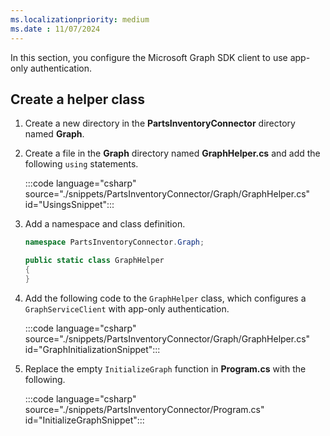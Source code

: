 ```yaml
---
ms.localizationpriority: medium
ms.date : 11/07/2024
---
```


<!-- markdownlint-disable MD041 -->

In this section, you configure the Microsoft Graph SDK client to use app-only authentication.

## Create a helper class

1. Create a new directory in the **PartsInventoryConnector** directory named **Graph**.

1. Create a file in the **Graph** directory named **GraphHelper.cs** and add the following `using` statements.

    :::code language="csharp" source="./snippets/PartsInventoryConnector/Graph/GraphHelper.cs" id="UsingsSnippet":::

1. Add a namespace and class definition.

    ```csharp
    namespace PartsInventoryConnector.Graph;

    public static class GraphHelper
    {
    }
    ```

1. Add the following code to the `GraphHelper` class, which configures a `GraphServiceClient` with app-only authentication.

    :::code language="csharp" source="./snippets/PartsInventoryConnector/Graph/GraphHelper.cs" id="GraphInitializationSnippet":::

1. Replace the empty `InitializeGraph` function in **Program.cs** with the following.

    :::code language="csharp" source="./snippets/PartsInventoryConnector/Program.cs" id="InitializeGraphSnippet":::
